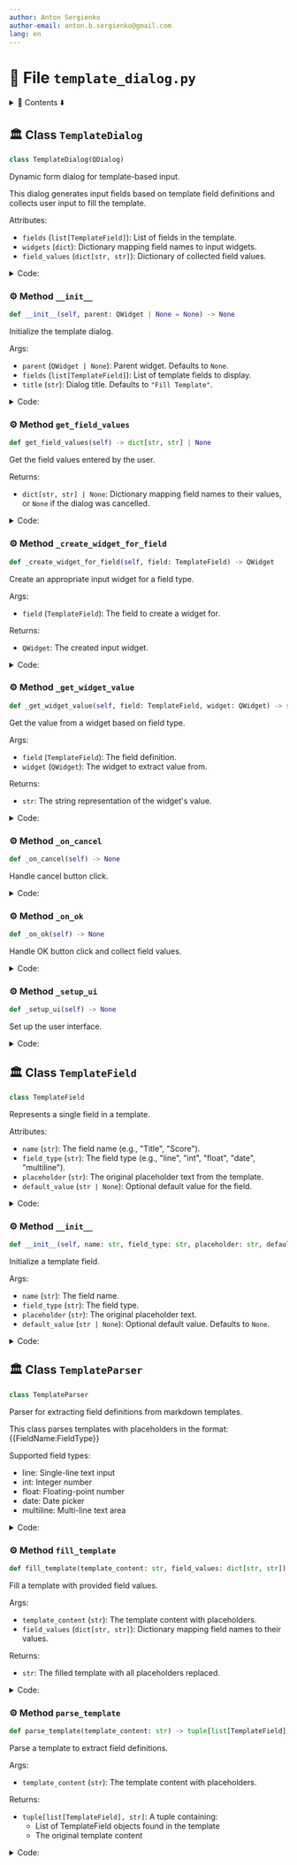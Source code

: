 ```yaml
---
author: Anton Sergienko
author-email: anton.b.sergienko@gmail.com
lang: en
---
```


# 📄 File `template_dialog.py`

<details>
<summary>📖 Contents ⬇️</summary>

## Contents

- [🏛️ Class `TemplateDialog`](#%EF%B8%8F-class-templatedialog)
  - [⚙️ Method `__init__`](#%EF%B8%8F-method-__init__)
  - [⚙️ Method `get_field_values`](#%EF%B8%8F-method-get_field_values)
  - [⚙️ Method `_create_widget_for_field`](#%EF%B8%8F-method-_create_widget_for_field)
  - [⚙️ Method `_get_widget_value`](#%EF%B8%8F-method-_get_widget_value)
  - [⚙️ Method `_on_cancel`](#%EF%B8%8F-method-_on_cancel)
  - [⚙️ Method `_on_ok`](#%EF%B8%8F-method-_on_ok)
  - [⚙️ Method `_setup_ui`](#%EF%B8%8F-method-_setup_ui)
- [🏛️ Class `TemplateField`](#%EF%B8%8F-class-templatefield)
  - [⚙️ Method `__init__`](#%EF%B8%8F-method-__init__-1)
- [🏛️ Class `TemplateParser`](#%EF%B8%8F-class-templateparser)
  - [⚙️ Method `fill_template`](#%EF%B8%8F-method-fill_template)
  - [⚙️ Method `parse_template`](#%EF%B8%8F-method-parse_template)

</details>

## 🏛️ Class `TemplateDialog`

```python
class TemplateDialog(QDialog)
```

Dynamic form dialog for template-based input.

This dialog generates input fields based on template field definitions
and collects user input to fill the template.

Attributes:

- `fields` (`list[TemplateField]`): List of fields in the template.
- `widgets` (`dict`): Dictionary mapping field names to input widgets.
- `field_values` (`dict[str, str]`): Dictionary of collected field values.

<details>
<summary>Code:</summary>

```python
class TemplateDialog(QDialog):

    def __init__(
        self,
        parent: QWidget | None = None,
        *,
        fields: list[TemplateField],
        title: str = "Fill Template",
    ) -> None:
        """Initialize the template dialog.

        Args:

        - `parent` (`QWidget | None`): Parent widget. Defaults to `None`.
        - `fields` (`list[TemplateField]`): List of template fields to display.
        - `title` (`str`): Dialog title. Defaults to `"Fill Template"`.

        """
        super().__init__(parent)
        self.fields = fields
        self.widgets: dict[str, QWidget] = {}
        self.field_values: dict[str, str] = {}

        self.setWindowTitle(title)
        self.setModal(True)
        self.setMinimumSize(600, 400)

        self._setup_ui()

    def get_field_values(self) -> dict[str, str] | None:
        """Get the field values entered by the user.

        Returns:

        - `dict[str, str] | None`: Dictionary mapping field names to their values,
          or `None` if the dialog was cancelled.

        """
        if self.result() == QDialog.DialogCode.Accepted:
            return self.field_values
        return None

    def _create_widget_for_field(self, field: TemplateField) -> QWidget:
        """Create an appropriate input widget for a field type.

        Args:

        - `field` (`TemplateField`): The field to create a widget for.

        Returns:

        - `QWidget`: The created input widget.

        """
        if field.field_type == "line":
            widget = QLineEdit()
            if field.default_value:
                widget.setText(field.default_value)
            else:
                widget.setPlaceholderText(f"Enter {field.name.lower()}")
            return widget

        if field.field_type == "int":
            widget = QSpinBox()
            widget.setRange(0, 1000)
            widget.setSingleStep(1)
            if field.default_value:
                try:
                    widget.setValue(int(field.default_value))
                except ValueError:
                    widget.setValue(0)
            else:
                widget.setValue(0)
            return widget

        if field.field_type == "float":
            widget = QDoubleSpinBox()
            widget.setRange(0.0, 100.0)
            widget.setDecimals(1)
            widget.setSingleStep(0.5)
            if field.default_value:
                try:
                    widget.setValue(float(field.default_value))
                except ValueError:
                    widget.setValue(0.0)
            else:
                widget.setValue(0.0)
            return widget

        if field.field_type == "date":
            widget = QDateEdit()
            widget.setCalendarPopup(True)
            widget.setDisplayFormat("yyyy-MM-dd")
            if field.default_value:
                try:
                    # Try to parse the date string
                    date_obj = QDate.fromString(field.default_value, "yyyy-MM-dd")
                    if date_obj.isValid():
                        widget.setDate(date_obj)
                    else:
                        widget.setDate(QDate.currentDate())
                except Exception:
                    widget.setDate(QDate.currentDate())
            else:
                widget.setDate(QDate.currentDate())
            return widget

        if field.field_type == "multiline":
            widget = QPlainTextEdit()
            if field.default_value:
                widget.setPlainText(field.default_value)
            else:
                widget.setPlaceholderText(f"Enter {field.name.lower()}")
            widget.setMinimumHeight(100)
            return widget

        # Default to line edit for unknown types
        widget = QLineEdit()
        if field.default_value:
            widget.setText(field.default_value)
        else:
            widget.setPlaceholderText(f"Enter {field.name.lower()}")
        return widget

    def _get_widget_value(self, field: TemplateField, widget: QWidget) -> str:
        """Get the value from a widget based on field type.

        Args:

        - `field` (`TemplateField`): The field definition.
        - `widget` (`QWidget`): The widget to extract value from.

        Returns:

        - `str`: The string representation of the widget's value.

        """
        if field.field_type == "line":
            return widget.text() if isinstance(widget, QLineEdit) else ""

        if field.field_type == "int":
            return str(widget.value()) if isinstance(widget, QSpinBox) else "0"

        if field.field_type == "float":
            return str(widget.value()) if isinstance(widget, QDoubleSpinBox) else "0.0"

        if field.field_type == "date":
            if isinstance(widget, QDateEdit):
                return widget.date().toString("yyyy-MM-dd")
            return ""

        if field.field_type == "multiline":
            return widget.toPlainText() if isinstance(widget, QPlainTextEdit) else ""

        # Default to line edit
        return widget.text() if isinstance(widget, QLineEdit) else ""

    def _on_cancel(self) -> None:
        """Handle cancel button click."""
        self.reject()

    def _on_ok(self) -> None:
        """Handle OK button click and collect field values."""
        self.field_values = {}

        for field in self.fields:
            widget = self.widgets.get(field.name)
            if widget:
                value = self._get_widget_value(field, widget)
                self.field_values[field.name] = value

        self.accept()

    def _setup_ui(self) -> None:
        """Set up the user interface."""
        main_layout = QVBoxLayout()

        # Add title label
        title_label = QLabel("Fill in the template fields:")
        title_label.setStyleSheet("font-weight: bold; font-size: 12pt;")
        main_layout.addWidget(title_label)

        # Create scroll area for form
        scroll_area = QScrollArea()
        scroll_area.setWidgetResizable(True)
        scroll_area.setHorizontalScrollBarPolicy(Qt.ScrollBarPolicy.ScrollBarAlwaysOff)

        # Create form widget
        form_widget = QWidget()
        form_layout = QFormLayout()
        form_layout.setFieldGrowthPolicy(QFormLayout.FieldGrowthPolicy.ExpandingFieldsGrow)

        # Create widgets for each field
        for field in self.fields:
            widget = self._create_widget_for_field(field)
            self.widgets[field.name] = widget

            # Create label with field name
            label = QLabel(f"{field.name}:")
            label.setMinimumWidth(150)

            form_layout.addRow(label, widget)

        form_widget.setLayout(form_layout)
        scroll_area.setWidget(form_widget)
        main_layout.addWidget(scroll_area)

        # Add buttons
        button_layout = QHBoxLayout()
        button_layout.addStretch()

        cancel_button = QPushButton("Cancel")
        cancel_button.clicked.connect(self._on_cancel)
        button_layout.addWidget(cancel_button)

        ok_button = QPushButton("OK")
        ok_button.setDefault(True)
        ok_button.clicked.connect(self._on_ok)
        ok_button.setStyleSheet("QPushButton { background-color: #4CAF50; color: white; }")
        button_layout.addWidget(ok_button)

        main_layout.addLayout(button_layout)

        self.setLayout(main_layout)
```

</details>

### ⚙️ Method `__init__`

```python
def __init__(self, parent: QWidget | None = None) -> None
```

Initialize the template dialog.

Args:

- `parent` (`QWidget | None`): Parent widget. Defaults to `None`.
- `fields` (`list[TemplateField]`): List of template fields to display.
- `title` (`str`): Dialog title. Defaults to `"Fill Template"`.

<details>
<summary>Code:</summary>

```python
def __init__(
        self,
        parent: QWidget | None = None,
        *,
        fields: list[TemplateField],
        title: str = "Fill Template",
    ) -> None:
        super().__init__(parent)
        self.fields = fields
        self.widgets: dict[str, QWidget] = {}
        self.field_values: dict[str, str] = {}

        self.setWindowTitle(title)
        self.setModal(True)
        self.setMinimumSize(600, 400)

        self._setup_ui()
```

</details>

### ⚙️ Method `get_field_values`

```python
def get_field_values(self) -> dict[str, str] | None
```

Get the field values entered by the user.

Returns:

- `dict[str, str] | None`: Dictionary mapping field names to their values,
  or `None` if the dialog was cancelled.

<details>
<summary>Code:</summary>

```python
def get_field_values(self) -> dict[str, str] | None:
        if self.result() == QDialog.DialogCode.Accepted:
            return self.field_values
        return None
```

</details>

### ⚙️ Method `_create_widget_for_field`

```python
def _create_widget_for_field(self, field: TemplateField) -> QWidget
```

Create an appropriate input widget for a field type.

Args:

- `field` (`TemplateField`): The field to create a widget for.

Returns:

- `QWidget`: The created input widget.

<details>
<summary>Code:</summary>

```python
def _create_widget_for_field(self, field: TemplateField) -> QWidget:
        if field.field_type == "line":
            widget = QLineEdit()
            if field.default_value:
                widget.setText(field.default_value)
            else:
                widget.setPlaceholderText(f"Enter {field.name.lower()}")
            return widget

        if field.field_type == "int":
            widget = QSpinBox()
            widget.setRange(0, 1000)
            widget.setSingleStep(1)
            if field.default_value:
                try:
                    widget.setValue(int(field.default_value))
                except ValueError:
                    widget.setValue(0)
            else:
                widget.setValue(0)
            return widget

        if field.field_type == "float":
            widget = QDoubleSpinBox()
            widget.setRange(0.0, 100.0)
            widget.setDecimals(1)
            widget.setSingleStep(0.5)
            if field.default_value:
                try:
                    widget.setValue(float(field.default_value))
                except ValueError:
                    widget.setValue(0.0)
            else:
                widget.setValue(0.0)
            return widget

        if field.field_type == "date":
            widget = QDateEdit()
            widget.setCalendarPopup(True)
            widget.setDisplayFormat("yyyy-MM-dd")
            if field.default_value:
                try:
                    # Try to parse the date string
                    date_obj = QDate.fromString(field.default_value, "yyyy-MM-dd")
                    if date_obj.isValid():
                        widget.setDate(date_obj)
                    else:
                        widget.setDate(QDate.currentDate())
                except Exception:
                    widget.setDate(QDate.currentDate())
            else:
                widget.setDate(QDate.currentDate())
            return widget

        if field.field_type == "multiline":
            widget = QPlainTextEdit()
            if field.default_value:
                widget.setPlainText(field.default_value)
            else:
                widget.setPlaceholderText(f"Enter {field.name.lower()}")
            widget.setMinimumHeight(100)
            return widget

        # Default to line edit for unknown types
        widget = QLineEdit()
        if field.default_value:
            widget.setText(field.default_value)
        else:
            widget.setPlaceholderText(f"Enter {field.name.lower()}")
        return widget
```

</details>

### ⚙️ Method `_get_widget_value`

```python
def _get_widget_value(self, field: TemplateField, widget: QWidget) -> str
```

Get the value from a widget based on field type.

Args:

- `field` (`TemplateField`): The field definition.
- `widget` (`QWidget`): The widget to extract value from.

Returns:

- `str`: The string representation of the widget's value.

<details>
<summary>Code:</summary>

```python
def _get_widget_value(self, field: TemplateField, widget: QWidget) -> str:
        if field.field_type == "line":
            return widget.text() if isinstance(widget, QLineEdit) else ""

        if field.field_type == "int":
            return str(widget.value()) if isinstance(widget, QSpinBox) else "0"

        if field.field_type == "float":
            return str(widget.value()) if isinstance(widget, QDoubleSpinBox) else "0.0"

        if field.field_type == "date":
            if isinstance(widget, QDateEdit):
                return widget.date().toString("yyyy-MM-dd")
            return ""

        if field.field_type == "multiline":
            return widget.toPlainText() if isinstance(widget, QPlainTextEdit) else ""

        # Default to line edit
        return widget.text() if isinstance(widget, QLineEdit) else ""
```

</details>

### ⚙️ Method `_on_cancel`

```python
def _on_cancel(self) -> None
```

Handle cancel button click.

<details>
<summary>Code:</summary>

```python
def _on_cancel(self) -> None:
        self.reject()
```

</details>

### ⚙️ Method `_on_ok`

```python
def _on_ok(self) -> None
```

Handle OK button click and collect field values.

<details>
<summary>Code:</summary>

```python
def _on_ok(self) -> None:
        self.field_values = {}

        for field in self.fields:
            widget = self.widgets.get(field.name)
            if widget:
                value = self._get_widget_value(field, widget)
                self.field_values[field.name] = value

        self.accept()
```

</details>

### ⚙️ Method `_setup_ui`

```python
def _setup_ui(self) -> None
```

Set up the user interface.

<details>
<summary>Code:</summary>

```python
def _setup_ui(self) -> None:
        main_layout = QVBoxLayout()

        # Add title label
        title_label = QLabel("Fill in the template fields:")
        title_label.setStyleSheet("font-weight: bold; font-size: 12pt;")
        main_layout.addWidget(title_label)

        # Create scroll area for form
        scroll_area = QScrollArea()
        scroll_area.setWidgetResizable(True)
        scroll_area.setHorizontalScrollBarPolicy(Qt.ScrollBarPolicy.ScrollBarAlwaysOff)

        # Create form widget
        form_widget = QWidget()
        form_layout = QFormLayout()
        form_layout.setFieldGrowthPolicy(QFormLayout.FieldGrowthPolicy.ExpandingFieldsGrow)

        # Create widgets for each field
        for field in self.fields:
            widget = self._create_widget_for_field(field)
            self.widgets[field.name] = widget

            # Create label with field name
            label = QLabel(f"{field.name}:")
            label.setMinimumWidth(150)

            form_layout.addRow(label, widget)

        form_widget.setLayout(form_layout)
        scroll_area.setWidget(form_widget)
        main_layout.addWidget(scroll_area)

        # Add buttons
        button_layout = QHBoxLayout()
        button_layout.addStretch()

        cancel_button = QPushButton("Cancel")
        cancel_button.clicked.connect(self._on_cancel)
        button_layout.addWidget(cancel_button)

        ok_button = QPushButton("OK")
        ok_button.setDefault(True)
        ok_button.clicked.connect(self._on_ok)
        ok_button.setStyleSheet("QPushButton { background-color: #4CAF50; color: white; }")
        button_layout.addWidget(ok_button)

        main_layout.addLayout(button_layout)

        self.setLayout(main_layout)
```

</details>

## 🏛️ Class `TemplateField`

```python
class TemplateField
```

Represents a single field in a template.

Attributes:

- `name` (`str`): The field name (e.g., "Title", "Score").
- `field_type` (`str`): The field type (e.g., "line", "int", "float", "date", "multiline").
- `placeholder` (`str`): The original placeholder text from the template.
- `default_value` (`str | None`): Optional default value for the field.

<details>
<summary>Code:</summary>

```python
class TemplateField:

    def __init__(self, name: str, field_type: str, placeholder: str, default_value: str | None = None) -> None:
        """Initialize a template field.

        Args:

        - `name` (`str`): The field name.
        - `field_type` (`str`): The field type.
        - `placeholder` (`str`): The original placeholder text.
        - `default_value` (`str | None`): Optional default value. Defaults to `None`.

        """
        self.name = name
        self.field_type = field_type
        self.placeholder = placeholder
        self.default_value = default_value
```

</details>

### ⚙️ Method `__init__`

```python
def __init__(self, name: str, field_type: str, placeholder: str, default_value: str | None = None) -> None
```

Initialize a template field.

Args:

- `name` (`str`): The field name.
- `field_type` (`str`): The field type.
- `placeholder` (`str`): The original placeholder text.
- `default_value` (`str | None`): Optional default value. Defaults to `None`.

<details>
<summary>Code:</summary>

```python
def __init__(self, name: str, field_type: str, placeholder: str, default_value: str | None = None) -> None:
        self.name = name
        self.field_type = field_type
        self.placeholder = placeholder
        self.default_value = default_value
```

</details>

## 🏛️ Class `TemplateParser`

```python
class TemplateParser
```

Parser for extracting field definitions from markdown templates.

This class parses templates with placeholders in the format:
{{FieldName:FieldType}}

Supported field types:

- line: Single-line text input
- int: Integer number
- float: Floating-point number
- date: Date picker
- multiline: Multi-line text area

<details>
<summary>Code:</summary>

```python
class TemplateParser:

    @staticmethod
    def fill_template(template_content: str, field_values: dict[str, str]) -> str:
        """Fill a template with provided field values.

        Args:

        - `template_content` (`str`): The template content with placeholders.
        - `field_values` (`dict[str, str]`): Dictionary mapping field names to their values.

        Returns:

        - `str`: The filled template with all placeholders replaced.

        """
        result = template_content

        for field_name, value in field_values.items():
            # Match both the exact pattern and case variations
            pattern = r"\{\{" + re.escape(field_name) + r":[^}]+\}\}"
            result = re.sub(pattern, value, result)

        return result

    @staticmethod
    def parse_template(template_content: str) -> tuple[list[TemplateField], str]:
        """Parse a template to extract field definitions.

        Args:

        - `template_content` (`str`): The template content with placeholders.

        Returns:

        - `tuple[list[TemplateField], str]`: A tuple containing:
          - List of TemplateField objects found in the template
          - The original template content

        """
        # Pattern to match {{FieldName:FieldType}} or {{FieldName:FieldType:DefaultValue}}
        pattern = r"\{\{([^:{}]+):([^:{}]+)(?::([^{}]+))?\}\}"
        matches = re.findall(pattern, template_content)

        fields = []
        seen_names = set()

        for match in matches:
            field_type_index = 1
            default_value_index = 2

            name = match[0].strip()
            field_type = match[field_type_index].strip().lower()
            default_value = (
                match[default_value_index].strip()
                if len(match) > default_value_index and match[default_value_index]
                else None
            )

            # Skip duplicate fields
            if name in seen_names:
                continue

            seen_names.add(name)
            placeholder = f"{{{{{name}:{field_type}}}}}"
            fields.append(TemplateField(name, field_type, placeholder, default_value))

        return fields, template_content
```

</details>

### ⚙️ Method `fill_template`

```python
def fill_template(template_content: str, field_values: dict[str, str]) -> str
```

Fill a template with provided field values.

Args:

- `template_content` (`str`): The template content with placeholders.
- `field_values` (`dict[str, str]`): Dictionary mapping field names to their values.

Returns:

- `str`: The filled template with all placeholders replaced.

<details>
<summary>Code:</summary>

```python
def fill_template(template_content: str, field_values: dict[str, str]) -> str:
        result = template_content

        for field_name, value in field_values.items():
            # Match both the exact pattern and case variations
            pattern = r"\{\{" + re.escape(field_name) + r":[^}]+\}\}"
            result = re.sub(pattern, value, result)

        return result
```

</details>

### ⚙️ Method `parse_template`

```python
def parse_template(template_content: str) -> tuple[list[TemplateField], str]
```

Parse a template to extract field definitions.

Args:

- `template_content` (`str`): The template content with placeholders.

Returns:

- `tuple[list[TemplateField], str]`: A tuple containing:
  - List of TemplateField objects found in the template
  - The original template content

<details>
<summary>Code:</summary>

```python
def parse_template(template_content: str) -> tuple[list[TemplateField], str]:
        # Pattern to match {{FieldName:FieldType}} or {{FieldName:FieldType:DefaultValue}}
        pattern = r"\{\{([^:{}]+):([^:{}]+)(?::([^{}]+))?\}\}"
        matches = re.findall(pattern, template_content)

        fields = []
        seen_names = set()

        for match in matches:
            field_type_index = 1
            default_value_index = 2

            name = match[0].strip()
            field_type = match[field_type_index].strip().lower()
            default_value = (
                match[default_value_index].strip()
                if len(match) > default_value_index and match[default_value_index]
                else None
            )

            # Skip duplicate fields
            if name in seen_names:
                continue

            seen_names.add(name)
            placeholder = f"{{{{{name}:{field_type}}}}}"
            fields.append(TemplateField(name, field_type, placeholder, default_value))

        return fields, template_content
```

</details>
